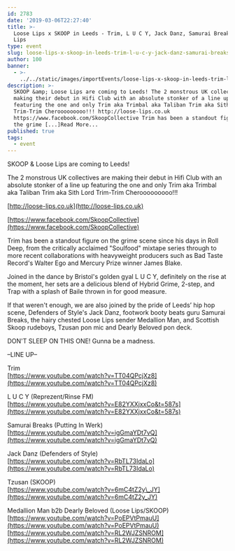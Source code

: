 ```yaml
---
id: 2783
date: '2019-03-06T22:27:40'
title: >-
  Loose Lips x SKOOP in Leeds - Trim, L U C Y, Jack Danz, Samurai Breaks - Loose
  Lips
type: event
slug: loose-lips-x-skoop-in-leeds-trim-l-u-c-y-jack-danz-samurai-breaks
author: 100
banner:
  - >-
    ../../static/images/importEvents/loose-lips-x-skoop-in-leeds-trim-l-u-c-y-jack-danz-samurai-breaks/image2783.jpeg
description: >-
  SKOOP &amp; Loose Lips are coming to Leeds! The 2 monstrous UK collectives are
  making their debut in Hifi Club with an absolute stonker of a line up
  featuring the one and only Trim aka Trimbal aka Taliban Trim aka Sith Lord
  Trim-Trim Cherooooooooo!!! http://loose-lips.co.uk
  https://www.facebook.com/SkoopCollective Trim has been a standout figure on
  the grime [...]Read More...
published: true
tags:
  - event
---
```

SKOOP & Loose Lips are coming to Leeds!

  

The 2 monstrous UK collectives are making their debut in Hifi Club with an absolute stonker of a line up featuring the one and only Trim aka Trimbal aka Taliban Trim aka Sith Lord Trim-Trim Cherooooooooo!!!

  

[http://loose-lips.co.uk](http://loose-lips.co.uk)

[https://www.facebook.com/SkoopCollective](https://www.facebook.com/SkoopCollective)

  

Trim has been a standout figure on the grime scene since his days in Roll Deep, from the critically acclaimed "Soulfood" mixtape series through to more recent collaborations with heavyweight producers such as Bad Taste Record's Walter Ego and Mercury Prize winner James Blake.

  

Joined in the dance by Bristol's golden gyal L U C Y, definitely on the rise at the moment, her sets are a delicious blend of Hybrid Grime, 2-step, and Trap with a splash of Baile thrown in for good measure.

  

If that weren't enough, we are also joined by the pride of Leeds’ hip hop scene, Defenders of Style's Jack Danz, footwork booty beats guru Samurai Breaks, the hairy chested Loose Lips sender Medallion Man, and Scottish Skoop rudeboys, Tzusan pon mic and Dearly Beloved pon deck.

  

DON'T SLEEP ON THIS ONE! Gunna be a madness.

–LINE UP–

Trim  
[https://www.youtube.com/watch?v=TT04QPcjXz8](https://www.youtube.com/watch?v=TT04QPcjXz8)

L U C Y (Reprezent/Rinse FM)  
[https://www.youtube.com/watch?v=E82YXXjxxCo&t=587s](https://www.youtube.com/watch?v=E82YXXjxxCo&t=587s)

Samurai Breaks (Putting In Werk)  
[https://www.youtube.com/watch?v=igGmaYDt7vQ](https://www.youtube.com/watch?v=igGmaYDt7vQ)

Jack Danz (Defenders of Style)  
[https://www.youtube.com/watch?v=RbTL73IdaLo](https://www.youtube.com/watch?v=RbTL73IdaLo)

Tzusan (SKOOP)  
[https://www.youtube.com/watch?v=6mC4tZ2y\_JY](https://www.youtube.com/watch?v=6mC4tZ2y_JY)

Medallion Man b2b Dearly Beloved (Loose Lips/SKOOP)  
[https://www.youtube.com/watch?v=PoEPVtPmauU](https://www.youtube.com/watch?v=PoEPVtPmauU)  
[https://www.youtube.com/watch?v=RL2WJZSNROM](https://www.youtube.com/watch?v=RL2WJZSNROM)